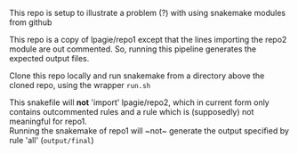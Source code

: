 This repo is setup to illustrate a problem (?) with using snakemake modules
from github

This repo is a copy of lpagie/repo1 except that the lines importing the repo2
module are out commented. So, running this pipeline generates the expected
output files.

Clone this repo locally and run snakemake from a directory above the cloned
repo, using the wrapper `run.sh`

This snakefile will **not** 'import' lpagie/repo2, which in current form only contains
outcommented rules and a rule which is (supposedly) not meaningful for repo1.  
Running the snakemake of repo1 will ~not~ generate the output specified by rule
'all' (`output/final`)

